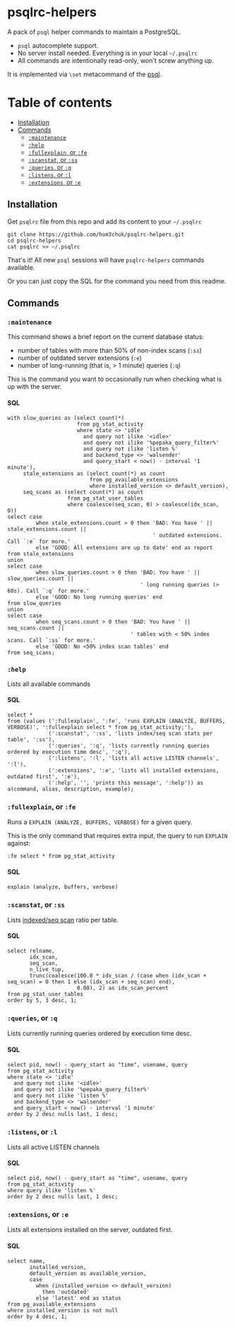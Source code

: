 # psqlrc-helpers
A pack of `psql` helper commands to maintain a PostgreSQL.
- `psql` autocomplete support.
- No server install needed. Everything is in your local `~/.psqlrc`
- All commands are intentionally read-only, won't screw anything up.

It is implemented via `\set` metacommand of the [psql](https://www.postgresql.org/docs/current/app-psql.html#AEN88713).

# Table of contents

  - [Installation](#installation)
  - [Commands](#commands)
    - [`:maintenance`](#maintenance)
    - [`:help`](#help)
    - [`:fullexplain`, or `:fe`](#fullexplain-or-fe)
    - [`:scanstat`, or `:ss`](#scanstat-or-ss)
    - [`:queries`, or `:q`](#queries-or-q)
    - [`:listens`, or `:l`](#listens-or-l)
    - [`:extensions`, or `:e`](#extensions-or-e)

## Installation

Get `psqlrc` file from this repo and add its content to your `~/.psqlrc`

```
git clone https://github.com/hom3chuk/psqlrc-helpers.git
cd psqlrc-helpers
cat psqlrc >> ~/.psqlrc
```

That's it! All new `psql` sessions will have `psqlrc-helpers` commands available.

Or you can just copy the SQL for the command you need from this readme.

## Commands

### `:maintenance`

This command shows a brief report on the current database status:
- number of tables with more than 50% of non-index scans (`:ss`)
- number of outdated server extensions (`:e`)
- number of long-running (that is, > 1 minute) queries (`:q`)

This is the command you want to occasionally run when checking what is up with the server.

#### SQL

```postgresql
with slow_queries as (select count(*)
                      from pg_stat_activity
                      where state <> 'idle'
                        and query not ilike '<idle>'
                        and query not ilike '%pepaka_query_filter%'
                        and query not ilike 'listen %'
                        and backend_type <> 'walsender'
                        and query_start < now() - interval '1 minute'),
     stale_extensions as (select count(*) as count
                          from pg_available_extensions
                          where installed_version <> default_version),
     seq_scans as (select count(*) as count
                   from pg_stat_user_tables
                   where coalesce(seq_scan, 0) > coalesce(idx_scan, 0))
select case
         when stale_extensions.count > 0 then 'BAD: You have ' || stale_extensions.count ||
                                              ' outdated extensions. Call `:e` for more.'
         else 'GOOD: All extensions are up to date' end as report
from stale_extensions
union
select case
         when slow_queries.count > 0 then 'BAD: You have ' || slow_queries.count ||
                                          ' long running queries (> 60s). Call `:q` for more.'
         else 'GOOD: No long running queries' end
from slow_queries
union
select case
         when seq_scans.count > 0 then 'BAD: You have ' || seq_scans.count ||
                                       ' tables with < 50% index scans. Call `:ss` for more.'
         else 'GOOD: No <50% index scan tables' end
from seq_scans;
```

### `:help`

Lists all available commands

#### SQL
```postgresql
select *
from (values (':fullexplain', ':fe', 'runs EXPLAIN (ANALYZE, BUFFERS, VERBOSE)', ':fullexplain select * from pg_stat_activity;'),
             (':scanstat', ':ss', 'lists index/seq scan stats per table', ':ss'),
             (':queries', ':q', 'lists currently running queries ordered by execution time desc', ':q'),
             (':listens', ':l', 'lists all active LISTEN channels', ':l'),
             (':extensions', ':e', 'lists all installed extensions, outdated first', ':e'),
             (':help', '', 'prints this message', ':help')) as a(command, alias, description, example);
```

### `:fullexplain`, or `:fe`

Runs a `EXPLAIN (ANALYZE, BUFFERS, VERBOSE)` for a given query.

This is the only command that requires extra input, the query to run `EXPLAIN` against:

```
:fe select * from pg_stat_activity
```

#### SQL

```postgresql
explain (analyze, buffers, verbose) 
```

### `:scanstat`, or `:ss`

Lists [indexed/seq scan](https://www.depesz.com/2013/04/27/explaining-the-unexplainable-part-2/) ratio per table.

#### SQL

```postgresql
select relname,
       idx_scan,
       seq_scan,
       n_live_tup,
       trunc(coalesce(100.0 * idx_scan / (case when (idx_scan + seq_scan) = 0 then 1 else (idx_scan + seq_scan) end),
                      0.00), 2) as idx_scan_percent
from pg_stat_user_tables
order by 5, 3 desc, 1;
```

### `:queries`, or `:q`

Lists currently running queries ordered by execution time desc.

#### SQL

```postgresql
select pid, now() - query_start as "time", usename, query
from pg_stat_activity
where state <> 'idle'
  and query not ilike '<idle>'
  and query not ilike '%pepaka_query_filter%'
  and query not ilike 'listen %'
  and backend_type <> 'walsender'
  and query_start < now() - interval '1 minute'
order by 2 desc nulls last, 1 desc;
```

### `:listens`, or `:l`

Lists all active LISTEN channels

#### SQL
```postgresql
select pid, now() - query_start as "time", usename, query
from pg_stat_activity
where query ilike 'listen %'
order by 2 desc nulls last, 1 desc;
```

### `:extensions`, or `:e`

Lists all extensions installed on the server, outdated first.

#### SQL

```postgresql
select name,
       installed_version,
       default_version as available_version,
       case
         when (installed_version <> default_version)
           then 'outdated'
         else 'latest' end as status
from pg_available_extensions
where installed_version is not null
order by 4 desc, 1;
```

